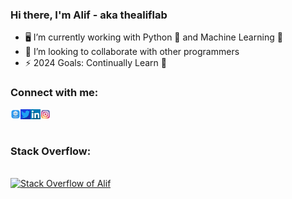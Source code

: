 ### Hi there, I'm Alif - aka thealiflab

<!-- - Small  Bio -->
- 🖥️ I’m currently working with Python 🐍 and Machine Learning 🤖
- 👯 I’m looking to collaborate with other programmers
- ⚡ 2024 Goals: Continually Learn 📖


### Connect with me:

<a href="https://thealiflab.github.io/"> <img align="left" src="./images/logos/web.png" width="16px;"></a>
<a href="https://twitter.com/alif0920"> <img align="left" src="./images/logos/twitter.jpg" width="16px;"></a>
<a href="https://www.linkedin.com/in/alif09/"> <img align="left" src="./images/logos/linkedin.jpg" width="16px;"></a>
<a href="https://www.instagram.com/thealiflab/"> <img align="left" src="./images/logos/instagram.png" width="16px;"></a>

<br/>
<br/>

### Stack Overflow:
<br/>
<a href="https://stackoverflow.com/users/11681472/alif"><img src="https://stackoverflow.com/users/flair/11681472.png?theme=clean" width="208" height="58" alt="Stack Overflow of Alif"></a>

